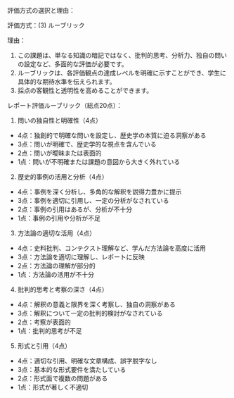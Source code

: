 評価方式の選択と理由：

評価方式：(3) ルーブリック

理由：
1. この課題は、単なる知識の暗記ではなく、批判的思考、分析力、独自の問いの設定など、多面的な評価が必要です。
2. ルーブリックは、各評価観点の達成レベルを明確に示すことができ、学生に具体的な期待水準を伝えられます。
3. 採点の客観性と透明性を高めることができます。

レポート評価ルーブリック（総点20点）：

1. 問いの独自性と明確性（4点）
- 4点：独創的で明確な問いを設定し、歴史学の本質に迫る洞察がある
- 3点：問いが明確で、歴史学的な視点を含んでいる
- 2点：問いが曖昧または表面的
- 1点：問いが不明確または課題の意図から大きく外れている

2. 歴史的事例の活用と分析（4点）
- 4点：事例を深く分析し、多角的な解釈を説得力豊かに提示
- 3点：事例を適切に引用し、一定の分析がなされている
- 2点：事例の引用はあるが、分析が不十分
- 1点：事例の引用や分析が不足

3. 方法論の適切な活用（4点）
- 4点：史料批判、コンテクスト理解など、学んだ方法論を高度に活用
- 3点：方法論を適切に理解し、レポートに反映
- 2点：方法論の理解が部分的
- 1点：方法論の活用が不十分

4. 批判的思考と考察の深さ（4点）
- 4点：解釈の意義と限界を深く考察し、独自の洞察がある
- 3点：解釈について一定の批判的検討がなされている
- 2点：考察が表面的
- 1点：批判的思考が不足

5. 形式と引用（4点）
- 4点：適切な引用、明確な文章構成、誤字脱字なし
- 3点：基本的な形式要件を満たしている
- 2点：形式面で複数の問題がある
- 1点：形式が著しく不適切